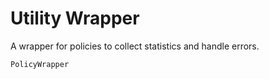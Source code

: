 # Utility Wrapper

A wrapper for policies to collect statistics and handle errors.

```@docs
PolicyWrapper
```
